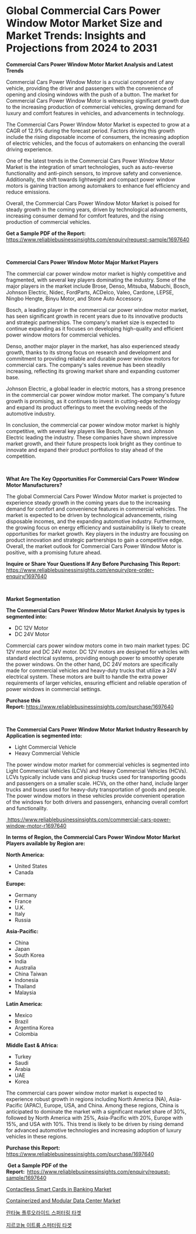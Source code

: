<p><h1>Global Commercial Cars Power Window Motor Market Size and Market Trends: Insights and Projections from 2024 to 2031</h1></p><p><strong>Commercial Cars Power Window Motor Market Analysis and Latest Trends</strong></p>
<p><p>Commercial Cars Power Window Motor is a crucial component of any vehicle, providing the driver and passengers with the convenience of opening and closing windows with the push of a button. The market for Commercial Cars Power Window Motor is witnessing significant growth due to the increasing production of commercial vehicles, growing demand for luxury and comfort features in vehicles, and advancements in technology.</p><p>The Commercial Cars Power Window Motor Market is expected to grow at a CAGR of 12.9% during the forecast period. Factors driving this growth include the rising disposable income of consumers, the increasing adoption of electric vehicles, and the focus of automakers on enhancing the overall driving experience.</p><p>One of the latest trends in the Commercial Cars Power Window Motor Market is the integration of smart technologies, such as auto-reverse functionality and anti-pinch sensors, to improve safety and convenience. Additionally, the shift towards lightweight and compact power window motors is gaining traction among automakers to enhance fuel efficiency and reduce emissions.</p><p>Overall, the Commercial Cars Power Window Motor Market is poised for steady growth in the coming years, driven by technological advancements, increasing consumer demand for comfort features, and the rising production of commercial vehicles.</p></p>
<p><strong>Get a Sample PDF of the Report:&nbsp;</strong> <a href="https://www.reliablebusinessinsights.com/enquiry/request-sample/1697640">https://www.reliablebusinessinsights.com/enquiry/request-sample/1697640</a></p>
<p>&nbsp;</p>
<p><strong>Commercial Cars Power Window Motor Major Market Players</strong></p>
<p><p>The commercial car power window motor market is highly competitive and fragmented, with several key players dominating the industry. Some of the major players in the market include Brose, Denso, Mitsuba, Mabuchi, Bosch, Johnson Electric, Nidec, FordParts, ACDelco, Valeo, Cardone, LEPSE, Ningbo Hengte, Binyu Motor, and Stone Auto Accessory.</p><p>Bosch, a leading player in the commercial car power window motor market, has seen significant growth in recent years due to its innovative products and strategic partnerships. The company's market size is expected to continue expanding as it focuses on developing high-quality and efficient power window motors for commercial vehicles.</p><p>Denso, another major player in the market, has also experienced steady growth, thanks to its strong focus on research and development and commitment to providing reliable and durable power window motors for commercial cars. The company's sales revenue has been steadily increasing, reflecting its growing market share and expanding customer base.</p><p>Johnson Electric, a global leader in electric motors, has a strong presence in the commercial car power window motor market. The company's future growth is promising, as it continues to invest in cutting-edge technology and expand its product offerings to meet the evolving needs of the automotive industry.</p><p>In conclusion, the commercial car power window motor market is highly competitive, with several key players like Bosch, Denso, and Johnson Electric leading the industry. These companies have shown impressive market growth, and their future prospects look bright as they continue to innovate and expand their product portfolios to stay ahead of the competition.</p></p>
<p>&nbsp;</p>
<p><strong>What Are The Key Opportunities For Commercial Cars Power Window Motor Manufacturers?</strong></p>
<p><p>The global Commercial Cars Power Window Motor market is projected to experience steady growth in the coming years due to the increasing demand for comfort and convenience features in commercial vehicles. The market is expected to be driven by technological advancements, rising disposable incomes, and the expanding automotive industry. Furthermore, the growing focus on energy efficiency and sustainability is likely to create opportunities for market growth. Key players in the industry are focusing on product innovation and strategic partnerships to gain a competitive edge. Overall, the market outlook for Commercial Cars Power Window Motor is positive, with a promising future ahead.</p></p>
<p><strong>Inquire or Share Your Questions If Any Before Purchasing This Report:</strong> <a href="https://www.reliablebusinessinsights.com/enquiry/pre-order-enquiry/1697640">https://www.reliablebusinessinsights.com/enquiry/pre-order-enquiry/1697640</a></p>
<p>&nbsp;</p>
<p><strong>Market Segmentation</strong></p>
<p><strong>The Commercial Cars Power Window Motor Market Analysis by types is segmented into:</strong></p>
<p><ul><li>DC 12V Motor</li><li>DC 24V Motor</li></ul></p>
<p><p>Commercial cars power window motors come in two main market types: DC 12V motor and DC 24V motor. DC 12V motors are designed for vehicles with standard electrical systems, providing enough power to smoothly operate the power windows. On the other hand, DC 24V motors are specifically made for commercial vehicles and heavy-duty trucks that utilize a 24V electrical system. These motors are built to handle the extra power requirements of larger vehicles, ensuring efficient and reliable operation of power windows in commercial settings.</p></p>
<p><strong>Purchase this Report:&nbsp;</strong><a href="https://www.reliablebusinessinsights.com/purchase/1697640">https://www.reliablebusinessinsights.com/purchase/1697640</a></p>
<p>&nbsp;</p>
<p><strong>The Commercial Cars Power Window Motor Market Industry Research by Application is segmented into:</strong></p>
<p><ul><li>Light Commercial Vehicle</li><li>Heavy Commercial Vehicle</li></ul></p>
<p><p>The power window motor market for commercial vehicles is segmented into Light Commercial Vehicles (LCVs) and Heavy Commercial Vehicles (HCVs). LCVs typically include vans and pickup trucks used for transporting goods and passengers on a smaller scale. HCVs, on the other hand, include larger trucks and buses used for heavy-duty transportation of goods and people. The power window motors in these vehicles provide convenient operation of the windows for both drivers and passengers, enhancing overall comfort and functionality.</p></p>
<p><a href="https://www.reliablebusinessinsights.com/commercial-cars-power-window-motor-r1697640">&nbsp;https://www.reliablebusinessinsights.com/commercial-cars-power-window-motor-r1697640</a></p>
<p><strong>In terms of Region, the Commercial Cars Power Window Motor Market Players available by Region are:</strong></p>
<p>
    <p> <strong> North America: </strong>
        <ul>
            <li>United States</li>
            <li>Canada</li>
        </ul>
        </p> 
    <p> <strong> Europe: </strong>
        <ul>
            <li>Germany</li>
            <li>France</li>
            <li>U.K.</li>
            <li>Italy</li>
            <li>Russia</li>
        </ul>
        </p> 
    <p> <strong> Asia-Pacific: </strong>
        <ul>
            <li>China</li>
            <li>Japan</li>
            <li>South Korea</li>
            <li>India</li>
            <li>Australia</li>
            <li>China Taiwan</li>
            <li>Indonesia</li>
            <li>Thailand</li>
            <li>Malaysia</li>
        </ul>
        </p> 
    <p> <strong> Latin America: </strong>
        <ul>
            <li>Mexico</li>
            <li>Brazil</li>
            <li>Argentina Korea</li>
            <li>Colombia</li>
        </ul>
        </p> 
    <p> <strong> Middle East & Africa: </strong>
        <ul>
            <li>Turkey</li>
            <li>Saudi</li>
            <li>Arabia</li>
            <li>UAE</li>
            <li>Korea</li>
        </ul>
    </p>
    </p>
<p><p>The commercial cars power window motor market is expected to experience robust growth in regions including North America (NA), Asia-Pacific (APAC), Europe, USA, and China. Among these regions, China is anticipated to dominate the market with a significant market share of 30%, followed by North America with 25%, Asia-Pacific with 20%, Europe with 15%, and USA with 10%. This trend is likely to be driven by rising demand for advanced automotive technologies and increasing adoption of luxury vehicles in these regions.</p></p>
<p><strong>Purchase this Report: </strong><a href="https://www.reliablebusinessinsights.com/purchase/1697640">https://www.reliablebusinessinsights.com/purchase/1697640</a></p>
<p>&nbsp;<strong>Get a Sample PDF of the Report:&nbsp;&nbsp;</strong><a href="https://www.reliablebusinessinsights.com/enquiry/request-sample/1697640">https://www.reliablebusinessinsights.com/enquiry/request-sample/1697640</a></p>
<p><strong></strong></p>
<p><p><a href="https://issuu.com/reportprime-2/docs/contactless-smart-cards-in-banking-market-size-203">Contactless Smart Cards in Banking Market</a></p><p><a href="https://issuu.com/reportprime-2/docs/containerized-and-modular-data-center-market-size-">Containerized and Modular Data Center Market</a></p><p><a href="https://github.com/rrmadityapu/Market-Research-Report-List-1/blob/main/354185493830.md">란타늄 플루오라이드 스퍼터링 타겟</a></p><p><a href="https://github.com/njolsky1/Market-Research-Report-List-1/blob/main/805638693831.md">지르코늄 이트륨 스퍼터링 타겟</a></p></p>